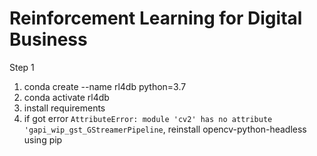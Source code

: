 # Reinforcement Learning for Digital Business

Step 1
1. conda create --name rl4db python=3.7
2. conda activate rl4db
3. install requirements
4. if got error `AttributeError: module 'cv2' has no attribute 'gapi_wip_gst_GStreamerPipeline`, reinstall opencv-python-headless using pip 